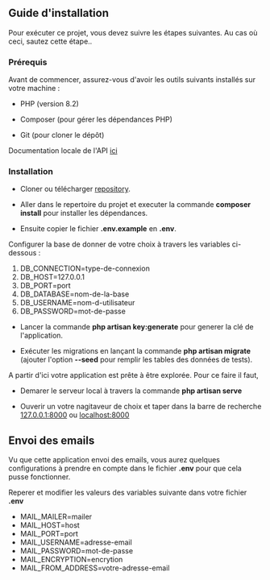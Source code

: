 ## Guide d'installation

Pour exécuter ce projet, vous devez suivre les étapes suivantes. Au cas où ceci, sautez cette étape..

### Prérequis
Avant de commencer, assurez-vous d'avoir les outils suivants installés sur votre machine :

- PHP (version 8.2)

- Composer (pour gérer les dépendances PHP)

- Git (pour cloner le dépôt)

Documentation locale de l'API [ici](/public/docs/API-Documentation.pdf)
### Installation

- Cloner ou télécharger [repository](https://github.com/icoder2406/test-tikerama-api).

- Aller dans le repertoire du projet et executer la commande **composer install** pour installer les dépendances.

- Ensuite copier le fichier **.env.example** en **.env**.

Configurer la base de donner de votre choix à travers les variables ci-dessous :

1. DB_CONNECTION=type-de-connexion
2. DB_HOST=127.0.0.1
3. DB_PORT=port
4. DB_DATABASE=nom-de-la-base
5. DB_USERNAME=nom-d-utilisateur
6. DB_PASSWORD=mot-de-passe

- Lancer la commande **php artisan key:generate** pour generer la clé de l'application.

- Exécuter les migrations en lançant la commande **php artisan migrate** (ajouter l'option **--seed** pour remplir les tables des données de tests).

A partir d'ici votre application est prête à être explorée. Pour ce faire il faut,

- Demarer le serveur local à travers la commande **php artisan serve**

- Ouverir un votre nagitaveur de choix et taper dans la barre de recherche [127.0.0.1:8000](http://127.0.0.1:8000) ou [localhost:8000](http://localhost:8000)

## Envoi des emails
Vu que cette application envoi des emails, vous aurez quelques configurations à prendre en compte dans le fichier **.env** pour que cela pusse fonctionner.

Reperer et modifier les valeurs des variables suivante dans votre fichier **.env**

- MAIL_MAILER=mailer
- MAIL_HOST=host
- MAIL_PORT=port
- MAIL_USERNAME=adresse-email
- MAIL_PASSWORD=mot-de-passe
- MAIL_ENCRYPTION=encrytion
- MAIL_FROM_ADDRESS=votre-adresse-email
